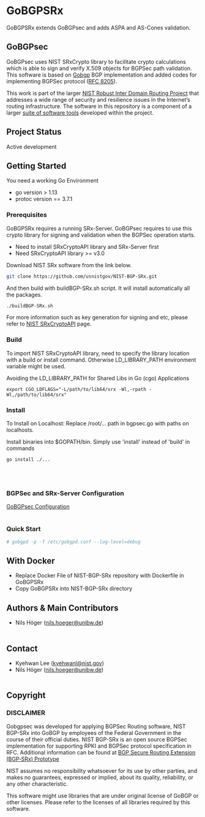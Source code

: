 # GoBGPSRx 

GoBGPSRx extends GoBGPsec and adds ASPA and AS-Cones validation. 

## GoBGPsec

GoBGPsec uses NIST SRxCrypto library to facilitate crypto calculations
which is able to sign and verify X.509 objects for BGPSec path validation. 
This software is based on [Gobgp](https://github.com/osrg/gobgp) BGP implementation and added codes for 
implementing BGPSec protocol ([RFC 8205](https://tools.ietf.org/html/rfc8205)).

This work is part of the larger [NIST Robust Inter Domain Routing Project](https://www.nist.gov/programs-projects/robust-inter-domain-routing) that addresses a wide range of security and resilience issues in the Internet’s routing infrastructure. The software in this repository is a component of a larger [suite of software tools](https://www.nist.gov/services-resources/software/bgp-secure-routing-extension-bgp-srx-software-suite) developed within the project.


## Project Status

Active development




## Getting Started

You need a working Go Environment 

* go version > 1.13 
* protoc version == 3.7.1


### Prerequisites
GoBGPSRx requires a running SRx-Server.
GoBGPsec requires to use this crypto library for signing and validation 
when the BGPSec operation starts.
* Need to install SRxCryptoAPI library and SRx-Server first
* Need SRxCryptoAPI library >= v3.0


Download NIST SRx software from the link below. 
```bash
git clone https://github.com/usnistgov/NIST-BGP-SRx.git
```

And then build with buildBGP-SRx.sh script.
It will install automatically all the packages.
```bash
./buildBGP-SRx.sh
```

For more information such as key generation for signing and etc,
please refer to [NIST SRxCryptoAPI](https://github.com/usnistgov/NIST-BGP-SRx/tree/master/srx-crypto-api) page.


### Build 
To import NIST SRxCryptoAPI library, need to specify the library location with a build or
install command. Otherwise LD_LIBRARY_PATH environment variable might be used.



Avoiding the LD_LIBRARY_PATH for Shared Libs in Go (cgo) Applications   
```
export CGO_LDFLAGS="-L/path/to/lib64/srx -Wl,-rpath -Wl,/path/to/lib64/srx"

```


### Install
To Install on Localhost: Replace /root/... path in bgpsec.go with paths on localhosts.

Install binaries into $GOPATH/bin. Simply use 'install' instead of 'build' in commands
```
go install ./...
```
</br></br>

### BGPSec and SRx-Server Configuration
 [GoBGPsec Configuration](docs/sources/bgpsec.md)
</br></br>

### Quick Start

```bash
# gobgpd -p -f /etc/gobgpd.conf --log-level=debug
````
## With Docker
* Replace Docker File of NIST-BGP-SRx repository with Dockerfile in GoBGPSRx
* Copy GoBGPSRx into NIST-BGP-SRx directory 



## Authors & Main Contributors
* Nils Höger (nils.hoeger@unibw.de)
</br></br>


## Contact
* Kyehwan Lee (kyehwanl@nist.gov)
* Nils Höger (nils.hoeger@unibw.de)
</br></br>



## Copyright

### DISCLAIMER
Gobgpsec was developed for applying BGPSec Routing software, NIST BGP-SRx
into GoBGP by employees of the Federal Government in the course of their 
official duties. NIST BGP-SRx is an open source BGPSec implementation for 
supporting RPKI and BGPSec protocol specification in RFC. 
Additional information can be found at [BGP Secure Routing Extension (BGP‑SRx) Prototype](https://www.nist.gov/services-resources/software/bgp-secure-routing-extension-bgp-srx-prototype)


NIST assumes no responsibility whatsoever for its use by other parties,
and makes no guarantees, expressed or implied, about its quality,
reliability, or any other characteristic.

This software might use libraries that are under original license of
GoBGP or other licenses. Please refer to the licenses of all libraries 
required by this software.

